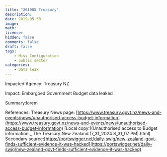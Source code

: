```yaml
---
title: "201905 Treasury"
description: 
date: 2019-05-30
image: 
math: 
license: 
hidden: false
comments: false
draft: false
tags: 
    - Miss Configuration
    - public sector
categories:
    - Data leak
---
```

Impacted Agency: Treasury NZ

Impact: Embargoed Government Budget data leaked 

Summary:lorem

References:
Treasury News page: [https://www.treasury.govt.nz/news-and-events/news/unauthorised-access-budget-information](https://www.treasury.govt.nz/news-and-events/news/unauthorised-access-budget-information)
[Local copy:](Unauthorised access to Budget information _ The Treasury New Zealand (7_31_2024 8_31_07 PM).html)
Secondary source:[https://portswigger.net/daily-swig/new-zealand-govt-finds-sufficient-evidence-it-was-hacked](https://portswigger.net/daily-swig/new-zealand-govt-finds-sufficient-evidence-it-was-hacked)